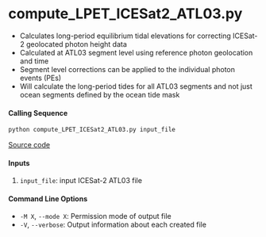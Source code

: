 compute_LPET_ICESat2_ATL03.py
==============================

- Calculates long-period equilibrium tidal elevations for correcting ICESat-2 geolocated photon height data
- Calculated at ATL03 segment level using reference photon geolocation and time
- Segment level corrections can be applied to the individual photon events (PEs)
- Will calculate the long-period tides for all ATL03 segments and not just ocean segments defined by the ocean tide mask

#### Calling Sequence
```bash
python compute_LPET_ICESat2_ATL03.py input_file
```
[Source code](https://github.com/tsutterley/pyTMD/blob/main/scripts/compute_LPET_ICESat2_ATL03.py)

#### Inputs
 1. `input_file`: input ICESat-2 ATL03 file

#### Command Line Options
 - `-M X`, `--mode X`: Permission mode of output file
 - `-V`, `--verbose`: Output information about each created file
